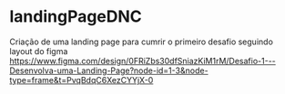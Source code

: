 # landingPageDNC

Criação de uma landing page para cumrir o primeiro desafio seguindo layout do figma 
https://www.figma.com/design/0FRiZbs30dfSniazKiM1rM/Desafio-1---Desenvolva-uma-Landing-Page?node-id=1-3&node-type=frame&t=PvqBdqC6XezCYYjX-0
